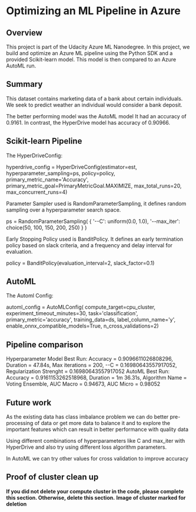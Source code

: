 # Optimizing an ML Pipeline in Azure

## Overview
This project is part of the Udacity Azure ML Nanodegree.
In this project, we build and optimize an Azure ML pipeline using the Python SDK and a provided Scikit-learn model.
This model is then compared to an Azure AutoML run.

## Summary
This dataset contains marketing data of a bank about certain individuals. We seek to predict weather an individual would consider a bank deposit.

The better performing model was the AutoML model It had an accuracy of 0.9161. In contrast, the HyperDrive model has accuracy of 0.90966.

## Scikit-learn Pipeline
The HyperDriveConfig:

hyperdrive_config = HyperDriveConfig(estimator=est,
                                     hyperparameter_sampling=ps,
                                     policy=policy,
                                     primary_metric_name='Accuracy',
                                     primary_metric_goal=PrimaryMetricGoal.MAXIMIZE,
                                     max_total_runs=20,
                                     max_concurrent_runs=4)

Parameter Sampler used is RandomParameterSampling, it defines random sampling over a hyperparameter search space.

ps = RandomParameterSampling(
    {
        '--C': uniform(0.0, 1.0), 
        '--max_iter': choice(50, 100, 150, 200, 250)
    }
)

Early Stopping Policy used is BanditPolicy. It defines an early termination policy based on slack criteria, and a frequency and delay interval for evaluation.

policy = BanditPolicy(evaluation_interval=2, slack_factor=0.1)

## AutoML
The Automl Config:

automl_config = AutoMLConfig(
    compute_target=cpu_cluster,
    experiment_timeout_minutes=30,
    task='classification',
    primary_metric='accuracy',
    training_data=ds,
    label_column_name='y',
    enable_onnx_compatible_models=True,
    n_cross_validations=2)

## Pipeline comparison

Hyperparameter Model Best Run: Accuracy = 0.9096611026808296, Duration = 47.84s, Max iterations = 200, --C = 0.16980643557917052, Regularization Strenght = 0.16980643557917052
AutoML Best Run: Accuracy = 0.9161153262518968, Duration = 1m 36.31s, Algorithm Name = Voting Ensemble, AUC Macro = 0.94673, AUC Micro = 0.98052

## Future work
As the existing data has class imbalance problem we can do better pre-processing of data or get more data to balance it and to explore the important features which can result in better performance with quality data

Using different combinations of hyperparameters like C and max_iter with HyperDrive and also try using different loss algorithm parameters.

In AutoML we can try other values for cross validation to improve accuracy


## Proof of cluster clean up
**If you did not delete your compute cluster in the code, please complete this section. Otherwise, delete this section.**
**Image of cluster marked for deletion**


